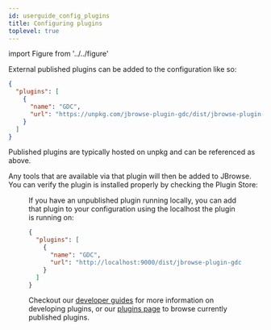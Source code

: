 ```yaml
---
id: userguide_config_plugins
title: Configuring plugins
toplevel: true
---
```


import Figure from '../../figure'

External published plugins can be added to the configuration like so:

```json
{
  "plugins": [
    {
      "name": "GDC",
      "url": "https://unpkg.com/jbrowse-plugin-gdc/dist/jbrowse-plugin-gdc.umd.production.min.js"
    }
  ]
}
```

Published plugins are typically hosted on unpkg and can be referenced as above.

Any tools that are available via that plugin will then be added to JBrowse. You can verify the plugin is installed properly by checking the Plugin Store:

<Figure src="/img/plugin-store.png" caption="Example screenshot showing how installed plugins are represented in the plugin store interface. Plugins installed via the config are shown with a lock icon, indicating they cannot be removed via the GUI."/>

If you have an unpublished plugin running locally, you can add that plugin to your configuration using the localhost the plugin is running on:

```json
{
  "plugins": [
    {
      "name": "GDC",
      "url": "http://localhost:9000/dist/jbrowse-plugin-gdc.umd.development.js"
    }
  ]
}
```

Checkout our [developer guides](/docs/developer_guide/) for more information on developing plugins, or our [plugins page](/plugins) to browse currently published plugins.
